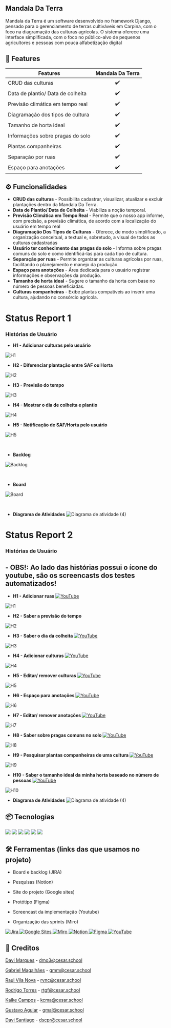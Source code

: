 ##  Mandala Da Terra

Mandala da Terra é um software desenvolvido no framework Django, pensado para o gerenciamento de terras cultiváveis em Carpina, com o foco na diagramação das 
culturas agrícolas. O sistema oferece uma  interface simplificada, com o foco no público-alvo de pequenos agricultores e pessoas com pouca alfabetização digital

## 🎯 Features

| Features             | Mandala Da Terra |
| -------------------- | :-------: |
|     CRUD das culturas                   |    ✔️     |
|     Data de plantio/ Data de colheita   |    ✔️     |
|     Previsão climática em tempo real    |    ✔️     |
|     Diagramação dos tipos de cultura    |    ✔️     |
|     Tamanho de horta ideal              |    ✔️     |
|     Informações sobre pragas do solo    |    ✔️     |
|     Plantas companheiras                |    ✔️     |
|     Separação por ruas                  |    ✔️     |
|     Espaço para anotações               |    ✔️     |


## ⚙️ Funcionalidades

- **CRUD das culturas** - Possibilita cadastrar, visualizar, atualizar e excluir plantações dentro da Mandala Da Terra.
- **Data de Plantio/ Data de Colheita** -  Viabiliza a noção temporal.
- **Previsão Climática em Tempo Real** - Permite que o nosso app informe, com precisão, a previsão climática, de acordo com a localização do usuário em tempo real
- **Diagramação Dos Tipos de Culturas** - Oferece, de modo simplificado, a organização conceitual, a textual e, sobretudo, a visual de todos as culturas cadastradas
- **Usuário ter conhecimento das pragas do solo** -  Informa sobre pragas comuns do solo e como identificá-las para cada tipo de cultura.
- **Separação por ruas** - Permite organizar as culturas agrícolas por ruas, facilitando o planejamento e manejo da produção.
- **Espaço para anotações** - Área dedicada para o usuário registrar informações e observações da produção.
- **Tamanho de horta ideal** - Sugere o tamanho da horta com base no número de pessoas beneficiadas.
- **Culturas companheiras** - Exibe plantas compatíveis ao inserir uma cultura, ajudando no consórcio agrícola.


# Status Report 1
### Histórias de Usuário
- <strong>H1 - Adicionar culturas pelo usuário </strong>

![H1](https://raw.githubusercontent.com/davimqz/Mandala-Da-Terra/240fef3589f0ce7b5bca48781e750fdc7d28cefd/WhatsApp%20Image%202024-10-16%20at%2018.54.18.jpeg)

- <strong>H2 - Diferenciar plantação entre SAF ou Horta </strong>

![H2](https://raw.githubusercontent.com/davimqz/Mandala-Da-Terra/240fef3589f0ce7b5bca48781e750fdc7d28cefd/WhatsApp%20Image%202024-10-16%20at%2019.04.27.jpeg)

- <strong>H3 - Previsão do tempo </strong>

![H3](https://raw.githubusercontent.com/davimqz/Mandala-Da-Terra/240fef3589f0ce7b5bca48781e750fdc7d28cefd/WhatsApp%20Image%202024-10-16%20at%2019.24.45.jpeg)

- <strong>H4 - Mostrar o dia de colheita e plantio </strong>

![H4](https://raw.githubusercontent.com/davimqz/Mandala-Da-Terra/240fef3589f0ce7b5bca48781e750fdc7d28cefd/WhatsApp%20Image%202024-10-16%20at%2020.25.46.jpeg)

- <strong>H5 - Notificação de SAF/Horta pelo usuário </strong>

![H5](https://raw.githubusercontent.com/davimqz/Mandala-Da-Terra/6296fe3b0f91db755ed750fad275d27ee96939dc/WhatsApp%20Image%202024-10-17%20at%2018.01.10.jpeg)


<br>

- <strong>Backlog</strong>

![Backlog](https://github.com/davimqz/Mandala-Da-Terra/blob/gabriel/project/static/img/backlog.png?raw=true)

<br>

- <strong>Board</strong>

![Board](https://github.com/davimqz/Mandala-Da-Terra/blob/gabriel/project/static/img/board.png?raw=true)

<br>

- <strong>Diagrama de Atividades</strong>
![Diagrama de atividade (4)](https://raw.githubusercontent.com/davimqz/Mandala-Da-Terra/cc29caade053d4b302ad57414cae0c6a22c33c9a/Captura%20de%20Tela%202024-10-17%20a%CC%80s%2021.22.49.png)

# Status Report 2
### Histórias de Usuário

## - OBS!: Ao lado das histórias possui o ícone do youtube, são os screencasts dos testes automatizados!
- <strong>H1 - Adicionar ruas </strong>  <a href="https://youtu.be/OYyX3hlAX3M" target="_blank">
    <img src="https://img.shields.io/badge/YouTube-FF0000?style=for-the-badge&logo=youtube&logoColor=white" alt="YouTube"/>
</a>



![H1](https://github.com/davimqz/Mandala-Da-Terra/blob/gabriel/project/static/img/historia%201.png?raw=true)

- <strong>H2 - Saber a previsão do tempo </strong> 
</a>

![H2](https://github.com/davimqz/Mandala-Da-Terra/blob/gabriel/project/static/img/historia%202.png?raw=true)

- <strong>H3 - Saber o dia da colheita </strong>  <a href="https://www.youtube.com/watch?v=1C4pZPlO4yA" target="_blank">
    <img src="https://img.shields.io/badge/YouTube-FF0000?style=for-the-badge&logo=youtube&logoColor=white" alt="YouTube"/>
</a>

![H3](https://github.com/davimqz/Mandala-Da-Terra/blob/gabriel/project/static/img/historia%203.png?raw=true)

- <strong>H4 - Adicionar culturas </strong>  <a href="https://www.youtube.com/watch?v=9rjnwy_Et8Q" target="_blank">
    <img src="https://img.shields.io/badge/YouTube-FF0000?style=for-the-badge&logo=youtube&logoColor=white" alt="YouTube"/>
</a>



![H4](https://github.com/davimqz/Mandala-Da-Terra/blob/gabriel/project/static/img/historiaaddcult.png?raw=true)

- <strong>H5 - Editar/ remover culturas </strong>  <a href="https://www.youtube.com/watch?v=Xfj7BOkiwYw" target="_blank">
    <img src="https://img.shields.io/badge/YouTube-FF0000?style=for-the-badge&logo=youtube&logoColor=white" alt="YouTube"/>
</a>



![H5](https://github.com/davimqz/Mandala-Da-Terra/blob/gabriel/project/static/img/historia%205.png?raw=true)

- <strong>H6 - Espaço para anotações </strong>  <a href="https://youtu.be/vaUUG1g3SA0" target="_blank">
       <img src="https://img.shields.io/badge/YouTube-FF0000?style=for-the-badge&logo=youtube&logoColor=white" alt="YouTube"/>
</a>       

![H6](https://github.com/davimqz/Mandala-Da-Terra/blob/gabriel/project/static/img/historia%206.png?raw=true)

- <strong>H7 - Editar/ remover anotações </strong> <a href="https://www.youtube.com/watch?v=w3rxjiDtXQc" target="_blank">
    <img src="https://img.shields.io/badge/YouTube-FF0000?style=for-the-badge&logo=youtube&logoColor=white" alt="YouTube"/>
</a>



![H7](https://github.com/davimqz/Mandala-Da-Terra/blob/gabriel/project/static/img/historia%207.png?raw=true)

- <strong>H8 - Saber sobre pragas comuns no solo </strong>  <a href="https://youtu.be/7XBRaC0HsDU" target="_blank">
    <img src="https://img.shields.io/badge/YouTube-FF0000?style=for-the-badge&logo=youtube&logoColor=white" alt="YouTube"/>
</a>

![H8](https://github.com/davimqz/Mandala-Da-Terra/blob/gabriel/project/static/img/historia%208.png?raw=true)

- <strong>H9 - Pesquisar plantas companheiras de uma cultura </strong> <a href="https://www.youtube.com/watch?v=pD8CUxFZ6ok" target="_blank">
    <img src="https://img.shields.io/badge/YouTube-FF0000?style=for-the-badge&logo=youtube&logoColor=white" alt="YouTube"/>
</a>


![H9](https://github.com/davimqz/Mandala-Da-Terra/blob/gabriel/project/static/img/historia%209.png?raw=true)

- <strong>H10 - Saber o tamanho ideal da minha horta baseado no número de pessoas </strong>  <a href="https://youtu.be/2T6UJirDyXM?si=7i7iYNyHNQujRz-Z" target="_blank">
       <img src="https://img.shields.io/badge/YouTube-FF0000?style=for-the-badge&logo=youtube&logoColor=white" alt="YouTube"/>
</a>       


![H10](https://github.com/davimqz/Mandala-Da-Terra/blob/gabriel/project/static/img/historia%2010.png?raw=true)

- <strong>Diagrama de Atividades</strong>
![Diagrama de atividade (4)](https://github.com/davimqz/Mandala-Da-Terra/blob/gabriel/project/static/img/diagrama2.png?raw=true)




## 📦 Tecnologias

<img src="https://img.shields.io/badge/Python-F46036?style=for-the-badge&logo=python&logoColor=white"/>
<img src="https://img.shields.io/badge/Django-3C3744?style=for-the-badge&logo=django&logoColor=white"/>
<img src="https://img.shields.io/badge/html5-F46036?style=for-the-badge&logo=html5&logoColor=white"/>
<img src="https://img.shields.io/badge/javascript-3C3744?style=for-the-badge&logo=javascript&logoColor=white"/>
<img src="https://img.shields.io/badge/css3-F46036?style=for-the-badge&logo=css3&logoColor=white"/>
<img src="https://img.shields.io/badge/Microsoft_Azure-3C3744?style=for-the-badge&logo=microsoft-azure&logoColor=white"/>

##  🛠️ Ferramentas (links das que usamos no projeto)
- Board e backlog (JIRA)

- Pesquisas (Notion)

- Site do projeto (Google sites)

- Protótipo (Figma)

- Screencast da implementação (Youtube)

- Organização das sprints (Miro)

<a href="https://raulvnc.atlassian.net/jira/software/projects/HIST/boards/67/backlog" target="_blank">
    <img src="https://img.shields.io/badge/Jira-F46036?style=for-the-badge&logo=Jira&logoColor=white" alt="Jira"/>
</a>

<a href="https://sites.google.com/d/1bX6TBLN_zLcytyvEuXLa4_GFjpNM7KtL/p/16Soj2u6ahfwzWqNcLNtQMkIaciUiDRO1/edit?pli=1" target="_blank">
    <img src="https://img.shields.io/badge/Google%20Sites-4285F4?style=for-the-badge&logo=google-sites&logoColor=white" alt="Google Sites"/>
</a>
<a href="https://miro.com/app/board/uXjVKnF6fYk=/?share_link_id=416741256332" target="_blank">
    <img src="https://img.shields.io/badge/Miro-FFD02F?style=for-the-badge&logo=Miro&logoColor=050038" alt="Miro"/>
</a>

<a href="">

</a>
<a href="https://www.notion.so/G11-Projeto-ll-3d806a265dc54458967775d435aa8bab" target="_blank">
    <img src="https://img.shields.io/badge/Notion-3C3744?style=for-the-badge&logo=notion&logoColor=white" alt="Notion"/>
</a>
<a href="https://www.figma.com/design/P2xUkULcDTnbgSQGM44Ush/Mandala-da-Terra?node-id=0-1&node-type=canvas&t=WSVP8BFsjMvTomPg-0" target="_blank">
    <img src="https://img.shields.io/badge/Figma-F24E1E?style=for-the-badge&logo=figma&logoColor=white" alt="Figma"/>
</a>

<a href="https://youtu.be/2T6UJirDyXM?si=7i7iYNyHNQujRz-Z" target="_blank">
    <img src="https://img.shields.io/badge/YouTube-FF0000?style=for-the-badge&logo=youtube&logoColor=white" alt="YouTube"/>
</a>



## 👥 Creditos

[Davi Marques](https://github.com/davimqz) - dmo3@cesar.school

[Gabriel Magalhães](https://github.com/gabrielmdev) - gmm@cesar.school

[Raul Vila Nova](https://github.com/raulvnc) - rvnc@cesar.school

[Rodrigo Torres](https://github.com/Rodrigotorres1) - rtgf@cesar.school

[Kaike Campos](https://github.com/kaik-e) - kcma@cesar.school

[Gustavo Aguiar](https://github.com/Gustaguiar02) - gmal@cesar.school

[Davi Santiago](https://github.com/Davicas01) - dscpr@cesar.school

